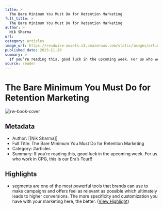 ```yaml
---
title: >
  The Bare Minimum You Must Do for Retention Marketing
full_title: >
  The Bare Minimum You Must Do for Retention Marketing
author: >
  Nik Sharma
url: 
category: articles
image_url: https://readwise-assets.s3.amazonaws.com/static/images/article3.5c705a01b476.png
published_date: 2023-11-20
summary: >
  If you’re reading this, good luck in the upcoming week. For us who work in CPG, this is our Era’s Tour!!
source: reader
---
```

# The Bare Minimum You Must Do for Retention Marketing

![rw-book-cover](https://readwise-assets.s3.amazonaws.com/static/images/article3.5c705a01b476.png)

## Metadata
- Author: [[Nik Sharma]]
- Full Title: The Bare Minimum You Must Do for Retention Marketing
- Category: #articles
- Summary: If you’re reading this, good luck in the upcoming week. For us who work in CPG, this is our Era’s Tour!!

## Highlights
- segments are one of the most powerful tools that brands can use to make campaigns and offers feel as relevant as possible which ultimately leads to higher conversions. The more specificity and customization you have with your marketing here, the better. ([View Highlight](https://read.readwise.io/read/01hfrt6tkw7mrqt7nczrvv603c))


